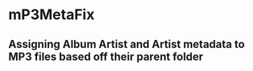 # mP3MetaFix 
## Assigning Album Artist and Artist metadata to MP3 files based off their parent folder